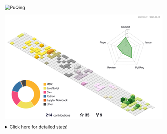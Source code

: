 ![PuQing](https://user-images.githubusercontent.com/27223114/171565019-9a56fae6-b08b-421f-99db-7e830da42371.png)

![](./profile-3d-contrib/profile-season-animate.svg)

<details>
<summary>Click here for detailed stats!</summary>

<!--START_SECTION:waka-->
![Lines of code](https://img.shields.io/badge/From%20Hello%20World%20I%27ve%20Written-786.6%20thousand%20lines%20of%20code-blue)

**🐱 My GitHub Data** 

> 📦 255.6 kB Used in GitHub's Storage 
 > 
> 🏆 162 Contributions in the Year 2023
 > 
> 🚫 Not Opted to Hire
 > 
> 📜 30 Public Repositories 
 > 
> 🔑 27 Private Repositories 
 > 
**I'm an Early 🐤** 

```text
🌞 Morning                383 commits         ███░░░░░░░░░░░░░░░░░░░░░░   13.73 % 
🌆 Daytime                1365 commits        ████████████░░░░░░░░░░░░░   48.94 % 
🌃 Evening                260 commits         ██░░░░░░░░░░░░░░░░░░░░░░░   09.32 % 
🌙 Night                  781 commits         ███████░░░░░░░░░░░░░░░░░░   28.00 % 
```


📊 **This Week I Spent My Time On** 

```text
💬 Programming Languages: 
Markdown                 4 hrs 17 mins       ████████████████████████░   96.13 % 
Python                   9 mins              █░░░░░░░░░░░░░░░░░░░░░░░░   03.68 % 
XML                      0 secs              ░░░░░░░░░░░░░░░░░░░░░░░░░   00.13 % 
TSQL                     0 secs              ░░░░░░░░░░░░░░░░░░░░░░░░░   00.05 % 
ActionScript 3           0 secs              ░░░░░░░░░░░░░░░░░░░░░░░░░   00.01 % 

🔥 Editors: 
Obsidian                 4 hrs 17 mins       ████████████████████████░   96.13 % 
VS Code                  10 mins             █░░░░░░░░░░░░░░░░░░░░░░░░   03.87 % 

💻 Operating System: 
Windows                  4 hrs 28 mins       █████████████████████████   100.00 % 
```


<!--END_SECTION:waka-->
</details>
